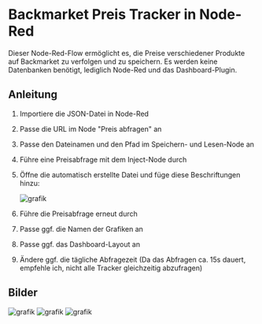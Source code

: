 # Backmarket Preis Tracker in Node-Red

Dieser Node-Red-Flow ermöglicht es, die Preise verschiedener Produkte auf Backmarket zu verfolgen und zu speichern. 
Es werden keine Datenbanken benötigt, lediglich Node-Red und das Dashboard-Plugin.

## Anleitung

1. Importiere die JSON-Datei in Node-Red
2. Passe die URL im Node "Preis abfragen" an
3. Passe den Dateinamen und den Pfad im Speichern- und Lesen-Node an
4. Führe eine Preisabfrage mit dem Inject-Node durch
5. Öffne die automatisch erstellte Datei und füge diese Beschriftungen hinzu:
   
   ![grafik](https://github.com/Spb2005/Backmarket-Preis-Tracker-in-Node-Red/assets/92474938/84af6b62-3081-40a6-a063-60c10421cd5e)
6. Führe die Preisabfrage erneut durch
7. Passe ggf. die Namen der Grafiken an
8. Passe ggf. das Dashboard-Layout an
9. Ändere ggf. die tägliche Abfragezeit (Da das Abfragen ca. 15s dauert, empfehle ich, nicht alle Tracker gleichzeitig abzufragen)

## Bilder
![grafik](https://github.com/Spb2005/Backmarket-Preis-Tracker-in-Node-Red/assets/92474938/0fab47ca-07c8-4c7b-8076-daee80f3fd86)
![grafik](https://github.com/Spb2005/Backmarket-Preis-Tracker-in-Node-Red/assets/92474938/1e749a0b-d25a-40dc-a901-fb4ef5a51fbb)
![grafik](https://github.com/Spb2005/Backmarket-Preis-Tracker-in-Node-Red/assets/92474938/9ebafd17-8056-42ca-b2cf-734927e314d1)


